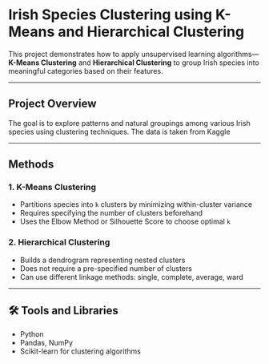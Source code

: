 #  Irish Species Clustering using K-Means and Hierarchical Clustering

This project demonstrates how to apply unsupervised learning algorithms—**K-Means Clustering** and **Hierarchical Clustering** to group Irish species into meaningful categories based on their features.

---

##  Project Overview

The goal is to explore patterns and natural groupings among various Irish species using clustering techniques. The data is taken from Kaggle

---

##  Methods

### 1. K-Means Clustering

- Partitions species into `k` clusters by minimizing within-cluster variance
- Requires specifying the number of clusters beforehand
- Uses the Elbow Method or Silhouette Score to choose optimal `k`

### 2. Hierarchical Clustering

- Builds a dendrogram representing nested clusters
- Does not require a pre-specified number of clusters
- Can use different linkage methods: single, complete, average, ward

---

## 🛠 Tools and Libraries

- Python 
- Pandas, NumPy 
- Scikit-learn for clustering algorithms

